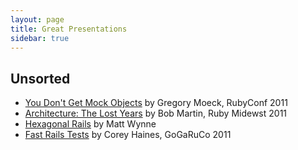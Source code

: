 ```yaml
---
layout: page
title: Great Presentations
sidebar: true
---
```


## Unsorted

* [You Don't Get Mock Objects](http://confreaks.com/videos/659-rubyconf2011-why-you-don-t-get-mock-objects) by Gregory Moeck, RubyConf 2011
* [Architecture: The Lost Years](http://www.confreaks.com/videos/759-rubymidwest2011-keynote-architecture-the-lost-years) by Bob Martin, Ruby Midewst 2011
* [Hexagonal Rails](http://www.confreaks.com/videos/977-goruco2012-hexagonal-rails) by Matt Wynne
* [Fast Rails Tests](http://www.confreaks.com/videos/641-gogaruco2011-fast-rails-tests) by Corey Haines, GoGaRuCo 2011
